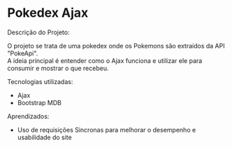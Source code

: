 # Pokedex Ajax

Descrição do Projeto:

O projeto se trata de uma pokedex onde os Pokemons são extraídos da API "PokeApi". <br>
A ideia principal é entender como o Ajax funciona e utilizar ele para consumir e mostrar o que recebeu.

Tecnologias utilizadas:

- Ajax <br>
- Bootstrap MDB <br>

Aprendizados:

- Uso de requisições Sincronas para melhorar o desempenho e usabilidade do site <br>
